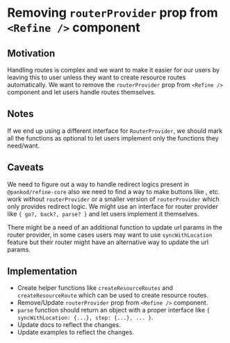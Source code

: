 # Removing `routerProvider` prop from `<Refine />` component

## Motivation

Handling routes is complex and we want to make it easier for our users by leaving this to user unless they want to create resource routes automatically. We want to remove the `routerProvider` prop from `<Refine />` component and let users handle routes themselves.

## Notes

If we end up using a different interface for `RouterProvider`, we should mark all the functions as optional to let users implement only the functions they need/want.

## Caveats

We need to figure out a way to handle redirect logics present in `@pankod/refine-core` also we need to find a way to make buttons like <ShowButton />, <CreateButton /> etc. work without `routerProvider` or a smaller version of `routerProvider` which only provides redirect logic. We might use an interface for router provider like `{ go?, back?, parse? }` and let users implement it themselves.

There might be a need of an additional function to update url params in the router provider, in some cases users may want to use `syncWithLocation` feature but their router might have an alternative way to update the url params.

## Implementation

- Create helper functions like `createResourceRoutes` and `createResourceRoute` which can be used to create resource routes.
- Remove/Update `routerProvider` prop from `<Refine />` component.
- `parse` function should return an object with a proper interface like `{ syncWithLocation: {...}, step: {...}, ... }`.
- Update docs to reflect the changes.
- Update examples to reflect the changes.